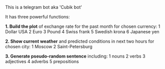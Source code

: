 This is a telegram bot aka 'Cubik bot'

It has three powerful functions:

**1. Build the plot** of exchange rate for the past month for chosen currency:
	1 Dollar USA
	2 Euro
	3 Pound
	4 Swiss frank
	5 Swedish krona
	6 Japanese yen
	
**2. Show current weather** and predicted conditions in next two hours for chosen city:
	1 Moscow
	2 Saint-Petersburg
	
**3. Generate pseudo-random sentence** including:
	1 nouns
	2 verbs
	3 adjectives
	4 adverbs
	5 prepositions
